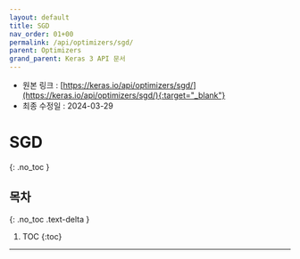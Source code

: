 ```yaml
---
layout: default
title: SGD
nav_order: 01+00
permalink: /api/optimizers/sgd/
parent: Optimizers
grand_parent: Keras 3 API 문서
---
```


* 원본 링크 : [https://keras.io/api/optimizers/sgd/](https://keras.io/api/optimizers/sgd/){:target="_blank"}
* 최종 수정일 : 2024-03-29

# SGD
{: .no_toc }

## 목차
{: .no_toc .text-delta }

1. TOC
{:toc}

---
